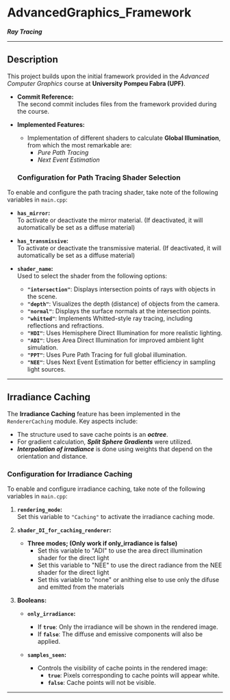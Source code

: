 # **AdvancedGraphics_Framework**  
**_Ray Tracing_**

---

## **Description**  
This project builds upon the initial framework provided in the _Advanced Computer Graphics_ course at **University Pompeu Fabra (UPF)**.  

- **Commit Reference:**  
  The second commit includes files from the framework provided during the course.  

- **Implemented Features:**  
  - Implementation of different shaders to calculate **Global Illumination**, from which the most remarkable are:  
    - _Pure Path Tracing_  
    - _Next Event Estimation_
   
  ### **Configuration for Path Tracing Shader Selection**  
To enable and configure the path tracing shader, take note of the following variables in `main.cpp`:  

- **`has_mirror`:**  
  To activate or deactivate the mirror material. (If deactivated, it will automatically be set as a diffuse material)

- **`has_transmissive`:**  
  To activate or deactivate the transmissive material. (If deactivated, it will automatically be set as a diffuse material)

- **`shader_name`:**  
  Used to select the shader from the following options:
  - **`"intersection"`**: Displays intersection points of rays with objects in the scene.
  - **`"depth"`**: Visualizes the depth (distance) of objects from the camera.
  - **`"normal"`**: Displays the surface normals at the intersection points.
  - **`"whitted"`**: Implements Whitted-style ray tracing, including reflections and refractions.
  - **`"HDI"`**: Uses Hemisphere Direct Illumination for more realistic lighting.
  - **`"ADI"`**: Uses Area Direct Illumination for improved ambient light simulation.
  - **`"PPT"`**: Uses Pure Path Tracing for full global illumination.
  - **`"NEE"`**: Uses Next Event Estimation for better efficiency in sampling light sources.

---

## **Irradiance Caching**  

The **Irradiance Caching** feature has been implemented in the `RendererCaching` module. Key aspects include:  
- The structure used to save cache points is an **_octree_**.  
- For gradient calculation, **_Split Sphere Gradients_** were utilized.  
- **_Interpolation of irradiance_** is done using weights that depend on the orientation and distance.  

### **Configuration for Irradiance Caching**  
To enable and configure irradiance caching, take note of the following variables in `main.cpp`:  

1. **`rendering_mode`:**  
   Set this variable to `"Caching"` to activate the irradiance caching mode.

2. **`shader_DI_for_caching_renderer`:**
   - **Three modes; (Only work if only_irradiance is false)**
     - Set this variable to "ADI" to use the area direct illumination shader for the direct light
     - Set this variable to "NEE" to use the direct radiance from the NEE shader for the direct light
     - Set this variable to "none" or anithing else to use only the difuse and emitted from the materials

3. **Booleans:**  
   - **`only_irradiance`:**  
     - If **`true`**: Only the irradiance will be shown in the rendered image.  
     - If **`false`**: The diffuse and emissive components will also be applied.  
     
   - **`samples_seen`:**  
     - Controls the visibility of cache points in the rendered image:  
       - **`true`**: Pixels corresponding to cache points will appear white.  
       - **`false`**: Cache points will not be visible.  

---

